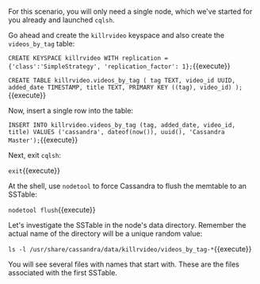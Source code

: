 For this scenario, you will only need a single node, which we've started for you already and launched `cqlsh`.

Go ahead and create the `killrvideo` keyspace and also create the `videos_by_tag` table:

`CREATE KEYSPACE killrvideo WITH replication = {'class':'SimpleStrategy', 'replication_factor': 1};`{{execute}}

`CREATE TABLE killrvideo.videos_by_tag (
  tag TEXT,
  video_id UUID,
  added_date TIMESTAMP,
  title TEXT,
  PRIMARY KEY ((tag), video_id)
);`{{execute}}

Now, insert a single row into the table:

`INSERT INTO killrvideo.videos_by_tag (tag, added_date, video_id, title)
    VALUES ('cassandra', dateof(now()), uuid(), 'Cassandra Master');`{{execute}}

Next, exit `cqlsh`: 

`exit`{{execute}}
 
At the shell, use `nodetool` to force Cassandra to flush the memtable to an SSTable:

`nodetool flush`{{execute}}

Let's investigate the SSTable in the node's data directory. Remember the actual name of the directory will be a unique random value:

`ls -l /usr/share/cassandra/data/killrvideo/videos_by_tag-*`{{execute}}

You will see several files with names that start with. These are the files associated with the first SSTable.
